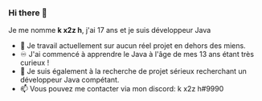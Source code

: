 ### Hi there 👋

Je me nomme **k x2z h**, j'ai 17 ans et je suis développeur Java

- 🔭 Je travail actuellement sur aucun réel projet en dehors des miens.
- ♾️ J'ai commencé à apprendre le Java à l'âge de mes 13 ans étant très curieux !
- 👯 Je suis également à la recherche de projet sérieux recherchant un développeur Java compétant.
- 📫 Vous pouvez me contacter via mon discord: k x2z h#9990

